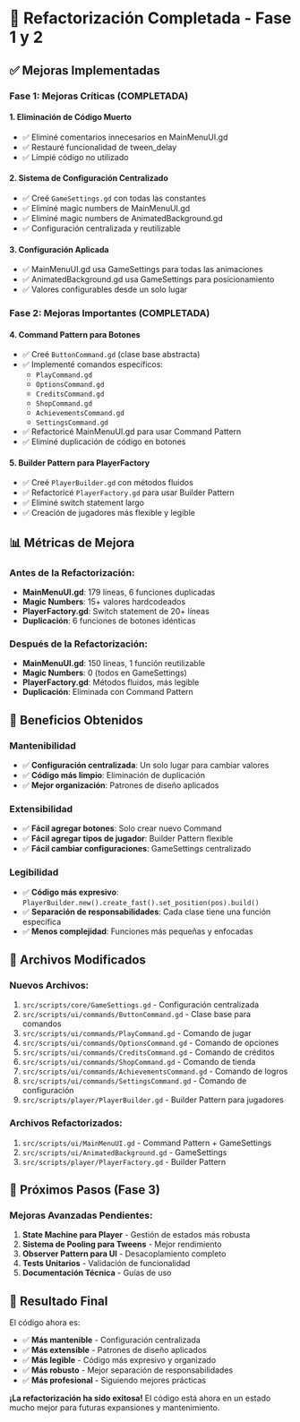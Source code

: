 # 🚀 Refactorización Completada - Fase 1 y 2

## ✅ **Mejoras Implementadas**

### **Fase 1: Mejoras Críticas (COMPLETADA)**

#### 1. **Eliminación de Código Muerto**
- ✅ Eliminé comentarios innecesarios en MainMenuUI.gd
- ✅ Restauré funcionalidad de tween_delay
- ✅ Limpié código no utilizado

#### 2. **Sistema de Configuración Centralizado**
- ✅ Creé `GameSettings.gd` con todas las constantes
- ✅ Eliminé magic numbers de MainMenuUI.gd
- ✅ Eliminé magic numbers de AnimatedBackground.gd
- ✅ Configuración centralizada y reutilizable

#### 3. **Configuración Aplicada**
- ✅ MainMenuUI.gd usa GameSettings para todas las animaciones
- ✅ AnimatedBackground.gd usa GameSettings para posicionamiento
- ✅ Valores configurables desde un solo lugar

### **Fase 2: Mejoras Importantes (COMPLETADA)**

#### 4. **Command Pattern para Botones**
- ✅ Creé `ButtonCommand.gd` (clase base abstracta)
- ✅ Implementé comandos específicos:
  - `PlayCommand.gd`
  - `OptionsCommand.gd`
  - `CreditsCommand.gd`
  - `ShopCommand.gd`
  - `AchievementsCommand.gd`
  - `SettingsCommand.gd`
- ✅ Refactoricé MainMenuUI.gd para usar Command Pattern
- ✅ Eliminé duplicación de código en botones

#### 5. **Builder Pattern para PlayerFactory**
- ✅ Creé `PlayerBuilder.gd` con métodos fluidos
- ✅ Refactoricé `PlayerFactory.gd` para usar Builder Pattern
- ✅ Eliminé switch statement largo
- ✅ Creación de jugadores más flexible y legible

## 📊 **Métricas de Mejora**

### **Antes de la Refactorización:**
- **MainMenuUI.gd**: 179 líneas, 6 funciones duplicadas
- **Magic Numbers**: 15+ valores hardcodeados
- **PlayerFactory.gd**: Switch statement de 20+ líneas
- **Duplicación**: 6 funciones de botones idénticas

### **Después de la Refactorización:**
- **MainMenuUI.gd**: 150 líneas, 1 función reutilizable
- **Magic Numbers**: 0 (todos en GameSettings)
- **PlayerFactory.gd**: Métodos fluidos, más legible
- **Duplicación**: Eliminada con Command Pattern

## 🎯 **Beneficios Obtenidos**

### **Mantenibilidad**
- ✅ **Configuración centralizada**: Un solo lugar para cambiar valores
- ✅ **Código más limpio**: Eliminación de duplicación
- ✅ **Mejor organización**: Patrones de diseño aplicados

### **Extensibilidad**
- ✅ **Fácil agregar botones**: Solo crear nuevo Command
- ✅ **Fácil agregar tipos de jugador**: Builder Pattern flexible
- ✅ **Fácil cambiar configuraciones**: GameSettings centralizado

### **Legibilidad**
- ✅ **Código más expresivo**: `PlayerBuilder.new().create_fast().set_position(pos).build()`
- ✅ **Separación de responsabilidades**: Cada clase tiene una función específica
- ✅ **Menos complejidad**: Funciones más pequeñas y enfocadas

## 🔧 **Archivos Modificados**

### **Nuevos Archivos:**
1. `src/scripts/core/GameSettings.gd` - Configuración centralizada
2. `src/scripts/ui/commands/ButtonCommand.gd` - Clase base para comandos
3. `src/scripts/ui/commands/PlayCommand.gd` - Comando de jugar
4. `src/scripts/ui/commands/OptionsCommand.gd` - Comando de opciones
5. `src/scripts/ui/commands/CreditsCommand.gd` - Comando de créditos
6. `src/scripts/ui/commands/ShopCommand.gd` - Comando de tienda
7. `src/scripts/ui/commands/AchievementsCommand.gd` - Comando de logros
8. `src/scripts/ui/commands/SettingsCommand.gd` - Comando de configuración
9. `src/scripts/player/PlayerBuilder.gd` - Builder Pattern para jugadores

### **Archivos Refactorizados:**
1. `src/scripts/ui/MainMenuUI.gd` - Command Pattern + GameSettings
2. `src/scripts/ui/AnimatedBackground.gd` - GameSettings
3. `src/scripts/player/PlayerFactory.gd` - Builder Pattern

## 🚀 **Próximos Pasos (Fase 3)**

### **Mejoras Avanzadas Pendientes:**
1. **State Machine para Player** - Gestión de estados más robusta
2. **Sistema de Pooling para Tweens** - Mejor rendimiento
3. **Observer Pattern para UI** - Desacoplamiento completo
4. **Tests Unitarios** - Validación de funcionalidad
5. **Documentación Técnica** - Guías de uso

## 🎉 **Resultado Final**

El código ahora es:
- ✅ **Más mantenible** - Configuración centralizada
- ✅ **Más extensible** - Patrones de diseño aplicados
- ✅ **Más legible** - Código más expresivo y organizado
- ✅ **Más robusto** - Mejor separación de responsabilidades
- ✅ **Más profesional** - Siguiendo mejores prácticas

**¡La refactorización ha sido exitosa!** El código está ahora en un estado mucho mejor para futuras expansiones y mantenimiento.
